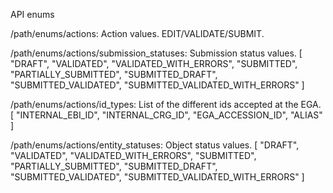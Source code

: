 API enums

/path/enums/actions: Action values.
EDIT/VALIDATE/SUBMIT.

/path/enums/actions/submission_statuses: Submission status values.
[ "DRAFT", "VALIDATED", "VALIDATED_WITH_ERRORS", "SUBMITTED", "PARTIALLY_SUBMITTED", "SUBMITTED_DRAFT", "SUBMITTED_VALIDATED", "SUBMITTED_VALIDATED_WITH_ERRORS" ]

/path/enums/actions/id_types: List of the different ids accepted at the EGA.
[ "INTERNAL_EBI_ID", "INTERNAL_CRG_ID", "EGA_ACCESSION_ID", "ALIAS" ]

/path/enums/actions/entity_statuses: Object status values.
[ "DRAFT", "VALIDATED", "VALIDATED_WITH_ERRORS", "SUBMITTED", "PARTIALLY_SUBMITTED", "SUBMITTED_DRAFT", "SUBMITTED_VALIDATED", "SUBMITTED_VALIDATED_WITH_ERRORS" ]
